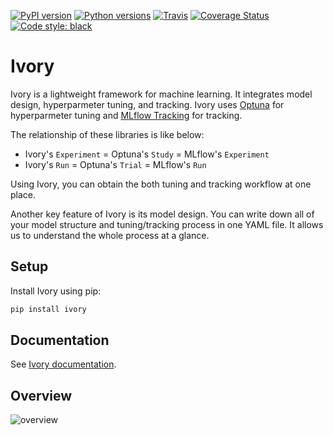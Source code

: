 [![PyPI version][pypi-image]][pypi-link]
[![Python versions][pyversions-image]][pyversions-link]
[![Travis][travis-image]][travis-link]
[![Coverage Status][coveralls-image]][coveralls-link]
[![Code style: black][black-image]][black-link]

# Ivory

Ivory is a lightweight framework for machine learning. It integrates model design, hyperparmeter tuning, and tracking. Ivory uses [Optuna](https://preferred.jp/en/projects/optuna/) for hyperparmeter tuning and [MLflow Tracking](https://mlflow.org/docs/latest/tracking.html) for tracking.

The relationship of these libraries is like below:

* Ivory's `Experiment` = Optuna's `Study` = MLflow's `Experiment`
* Ivory's `Run` = Optuna's `Trial` = MLflow's `Run`

Using Ivory, you can obtain the both tuning and tracking workflow at one place.

Another key feature of Ivory is its model design. You can write down all of your model structure and tuning/tracking process in one YAML file. It allows us to understand the whole process at a glance.


## Setup

Install Ivory using pip:

```bash
pip install ivory
```

## Documentation

See [Ivory documentation](https://ivory.daizutabi.net).

## Overview

![overview](overview.png "Overview of Ivory components")


[pypi-image]: https://badge.fury.io/py/ivory.svg
[pypi-link]: https://pypi.org/project/ivory
[travis-image]: https://travis-ci.org/daizutabi/ivory.svg?branch=master
[travis-link]: https://travis-ci.org/daizutabi/ivory
[coveralls-image]: https://coveralls.io/repos/github/daizutabi/ivory/badge.svg?branch=master
[coveralls-link]: https://coveralls.io/github/daizutabi/ivory?branch=master
[black-image]: https://img.shields.io/badge/code%20style-black-000000.svg
[black-link]: https://github.com/ambv/black
[pyversions-image]: https://img.shields.io/pypi/pyversions/ivory.svg
[pyversions-link]: https://pypi.org/project/ivory
